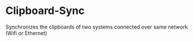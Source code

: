 # Clipboard-Sync
Synchronizes the clipboards of two systems connected over same network (Wifi or Ethernet)
